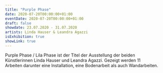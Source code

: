 ```yaml
---
title: "Purple Phase"
date: 2020-07-20T00:00:00+01:00
eventDate: 2020-07-20T00:00:00+01:00
draft: false
showdate: 23.07.2020 - 31.07.2020
artists: Linda Hauser & Leandra Agazzi
isExhibition: true
showLink: true
---
```


Purple Phase / Lila Phase ist der Titel der Ausstellung der beiden Künstlerinnen Linda Hauser und Leandra Agazzi. Gezeigt werden 11 Arbeiten darunter eine
Installation, eine Bodenarbeit als auch Wandarbeiten.
